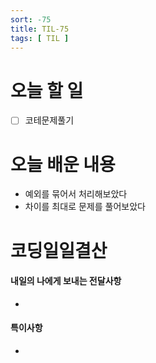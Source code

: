 ```yaml
---
sort: -75
title: TIL-75
tags: [ TIL ]
---
```


# 오늘 할 일

- [ ] 코테문제풀기

# 오늘 배운 내용  

* 예외를 묶어서 처리해보았다
* 차이를 최대로 문제를 풀어보았다




# 코딩일일결산

#### 내일의 나에게 보내는 전달사항

* 

#### 특이사항

* 

